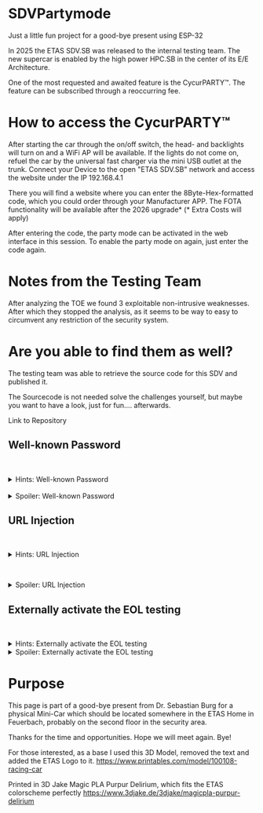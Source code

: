 # SDVPartymode
Just a little fun project for a good-bye present using ESP-32


In 2025 the ETAS SDV.SB was released to the internal testing team. The new supercar is enabled by the high power HPC.SB in the center of its E/E Architecture.

One of the most requested and awaited feature is the CycurPARTY™. The feature can be subscribed through a reoccurring fee.

# How to access the CycurPARTY™

After starting the car through the on/off switch, the head- and backlights will turn on and a WiFi AP will be available. If the lights do not come on, refuel the car by the universal fast charger via the mini USB outlet at the trunk. Connect your Device to the open "ETAS SDV.SB" network and access the website under the IP 192.168.4.1 

There you will find a website where you can enter the 8Byte-Hex-formatted code, which you could order through your Manufacturer APP. The FOTA functionality will be available after the 2026 upgrade* (* Extra Costs will apply)

After entering the code, the party mode can be activated in the web interface in this session. To enable the party mode on again, just enter the code again.

	

# Notes from the Testing Team

After analyzing the TOE we found 3 exploitable non-intrusive weaknesses. After which they stopped the analysis, as it seems to be way to easy to circumvent any restriction of the security system.

# Are you able to find them as well?

The testing team was able to retrieve the source code for this SDV and published it. 

The Sourcecode is not needed solve the challenges yourself, but maybe you want to have a look, just for fun.... afterwards. 

Link to Repository






## Well-known Password
 <details> 
  <summary>Hints: Well-known Password</summary>
   We tried known words which are used as placeholders quite often. As it seems the initial default password is still working even in the released version.
</details>
 <details> 
  <summary>Spoiler: Well-known Password</summary>
 DEADBEEF is often used to initially set values in the code. (0xDEADBEEF will work as well)
</details>


## URL Injection

 <details> 
  <summary>Hints: URL Injection</summary>
  After submitting the correct password, the websites redirects to a website which has the CycurPARTY™ Mode enabled. This site can be accessed without the proper code, as the check is not done on this site again.
</details>

 <details> 
  <summary>Spoiler: URL Injection</summary>
  Just access http://192.168.4.1/access/ok this can the changed after entering a false code, which forwards to http://192.168.4.1/access/no 
</details>

## Externally activate the EOL testing
 <details> 
  <summary>Hints: Externally activate the EOL testing </summary>
  The CycurPARTY™ Mode is tested in EOL testing be externally triggering a testing circuit a surprisingly genius mechanism. This can be triggered through household items WITHOUT damages to the car.

</details>
<details> 
  <summary>Spoiler: Externally activate the EOL testing </summary>
Really? Come on! Try more! Think of it like this: At EOL the car drives over something with externally triggers the CycurPARTY™ Mode for testing. The trigger gets triggered. It is a very basic trigger.... no electronics required. Maybe look at your fridge or nametag.


  (it's magnets)
</details>



# Purpose




This page is part of a good-bye present from Dr. Sebastian Burg for a physical Mini-Car which should be located somewhere in the ETAS Home in Feuerbach, probably on the second floor in the security area.




Thanks for the time and opportunities. Hope we will meet again. Bye! 

For those interested, as a base I used this 3D Model, removed the text and added the ETAS Logo to it. https://www.printables.com/model/100108-racing-car

Printed in 3D Jake Magic PLA Purpur Delirium, which fits the ETAS colorscheme perfectly https://www.3djake.de/3djake/magicpla-purpur-delirium
